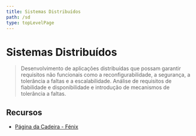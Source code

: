```yaml
---
title: Sistemas Distribuídos
path: /sd
type: topLevelPage
---
```


# Sistemas Distribuídos

> Desenvolvimento de aplicações distribuídas que possam garantir requisitos não funcionais como a reconfigurabilidade,
> a segurança, a tolerância a faltas e a escalabilidade.
> Análise de requisitos de fiabilidade e disponibilidade e introdução de mecanismos de tolerância a faltas.

## Recursos

- [Página da Cadeira - Fénix](https://fenix.tecnico.ulisboa.pt/disciplinas/SDis2/2022-2023/2-semestre)
